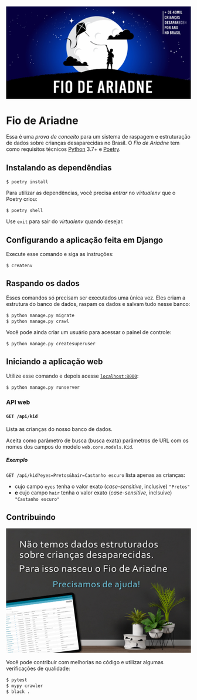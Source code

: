 ![Fio de Ariadne](imgs/fio-de-ariadne.jpg)

# Fio de Ariadne

Essa é uma _prova de conceito_ para um sistema de raspagem e estruturação de dados sobre crianças desaparecidas no Brasil. O _Fio de Ariadne_ tem como requisitos técnicos [Python](https://python.org) 3.7+ e [Poetry](https://python-poetry.org/).

## Instalando as dependêndias

```console
$ poetry install
```

Para utilizar as dependências, você precisa _entrar_ no _virtualenv_ que o Poetry criou:

```console
$ poetry shell
```

Use `exit` para sair do _virtualenv_ quando desejar.

## Configurando a aplicação feita em Django

Execute esse comando e siga as instruções:

```console
$ createnv
```

## Raspando os dados

Esses comandos só precisam ser executados uma única vez. Eles criam a estrutura do banco de dados, raspam os dados e salvam tudo nesse banco:

```console
$ python manage.py migrate
$ python manage.py crawl
```

Você pode ainda criar um usuário para acessar o painel de controle:

```console
$ python manage.py createsuperuser
```

## Iniciando a aplicação web

Utilize esse comando e depois acesse [`localhost:8000`](http://localhost:8000):

```console
$ python manage.py runserver
```

### API web

#### `GET /api/kid`

Lista as crianças do nosso banco de dados.

Aceita como parâmetro de busca (busca exata) parâmetros de URL com os nomes dos campos do modelo `web.core.models.Kid`.

##### Exemplo

`GET /api/kid?eyes=Pretos&hair=Castanho escuro` lista apenas as crianças:

* cujo campo `eyes` tenha o valor exato (_case-sensitive_, inclusive) `"Pretos"`
* **e** cujo campo `hair` tenha o valor exato (_case-sensitive_, inclsuive) `"Castanho escuro"`

## Contribuindo

![Precisamos de ajuda](imgs/fio-de-ariadne-precisa-de-ajuda.jpg)

Você pode contribuir com melhorias no código e utilizar algumas verificações de qualidade:

```console
$ pytest
$ mypy crawler
$ black .
```
